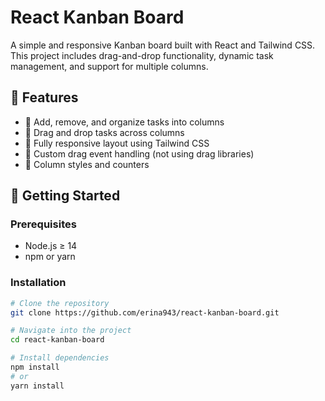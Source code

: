 # React Kanban Board

A simple and responsive Kanban board built with React and Tailwind CSS. This project includes drag-and-drop functionality, dynamic task management, and support for multiple columns.

## 🔧 Features

- 📌 Add, remove, and organize tasks into columns
- 🔄 Drag and drop tasks across columns
- 📱 Fully responsive layout using Tailwind CSS
- 🧩 Custom drag event handling (not using drag libraries)
- 🌈 Column styles and counters

## 🚀 Getting Started

### Prerequisites

- Node.js ≥ 14
- npm or yarn

### Installation

```bash
# Clone the repository
git clone https://github.com/erina943/react-kanban-board.git

# Navigate into the project
cd react-kanban-board

# Install dependencies
npm install
# or
yarn install
```

